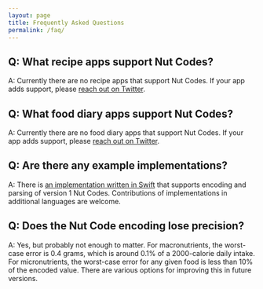 ```yaml
---
layout: page
title: Frequently Asked Questions
permalink: /faq/
---
```


## Q: What recipe apps support Nut Codes?

A: Currently there are no recipe apps that support Nut Codes. If your app adds support, please [reach out on Twitter](https://twitter.com/nutcodes). 

## Q: What food diary apps support Nut Codes?

A: Currently there are no food diary apps that support Nut Codes. If your app adds support, please [reach out on Twitter](https://twitter.com/nutcodes). 

## Q: Are there any example implementations?

A: There is [an implementation written in Swift](https://github.com/nut-codes/swift) that supports encoding and parsing of version 1 Nut Codes. Contributions of implementations in additional languages are welcome. 

## Q: Does the Nut Code encoding lose precision?

A: Yes, but probably not enough to matter. For macronutrients, the worst-case error is 0.4 grams, which is around 0.1% of a 2000-calorie daily intake. For micronutrients, the worst-case error for any given food is less than 10% of the encoded value. There are various options for improving this in future versions. 
